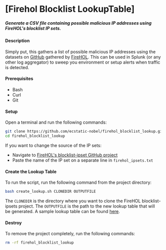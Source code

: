 # [Firehol Blocklist LookupTable]  
##### Generate a CSV file containing possible malicious IP addresses using FireHOL's blocklist IP sets.  

#### Description  
Simply put, this gathers a list of possible malicious IP addresses using the datasets on [GitHub](https://github.com/firehol/blocklist-ipsets) gathered by [FireHOL](https://iplists.firehol.org/). This can be used in Splunk (or any other log aggregator) to sweep you environment or setup alerts when traffic is detected.  


#### Prerequisites  
- Bash  
- Curl  
- Git  

#### Setup  
Open a terminal and run the following commands:  
```bash
git clone https://github.com/ecstatic-nobel/firehol_blocklist_lookup.git
cd firehol_blocklist_lookup
```

If you want to change the source of the IP sets:  
- Navigate to [FireHOL's blocklist-ipset GitHub project](https://github.com/firehol/blocklist-ipsets)  
- Paste the name of the IP set on a separate line in `firehol_ipsets.txt`  

#### Create the Lookup Table  
To run the script, run the following command from the project directory:  
```bash
bash create_lookup.sh CLONEDIR OUTPUTFILE
```

The `CLONEDIR` is the directory where you want to clone the FireHOL blocklist-ipsets project. The `OUTPUTFILE` is the path to the new lookup table that will be generated. A sample lookup table can be found [here](https://raw.githubusercontent.com/ecstatic-nobel/firehol_blocklist_lookup/master/sample_lookup_table.csv).  

#### Destroy  
To remove the project completely,  run the following commands:  
```bash
rm -rf firehol_blocklist_lookup
```
